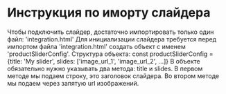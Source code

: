 # Инструкция по иморту слайдера
Чтобы подключить слайдер, достаточно импортировать только один файл: 'integration.html'
Для инициализации слайдера требуется перед импортом файла 'integration.html' создать объект с именем 'productSliderConfig'.
Структура объекта: const productSliderConfig = {title: 'My slider', slides: ['image_url_1', 'image_url_2', ...]}
В объекте обязательно нужно указывать два метода: title и slides. В первом методе мы подаем строку, это заголовок слайдера. Во втором методе мы подаем через запятую url изображений.
